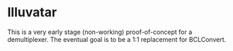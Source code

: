 Illuvatar
=========

This is a very early stage (non-working) proof-of-concept for a demultiplexer. The eventual goal is to be a 1:1 replacement for BCLConvert.
